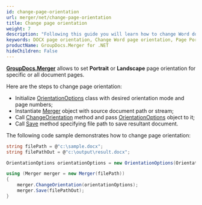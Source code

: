 ```yaml
---
id: change-page-orientation
url: merger/net/change-page-orientation
title: Change page orientation
weight: 7
description: "Following this guide you will learn how to change Word document page orientation to Portrait or Landscape using GroupDocs.Merger for .NET."
keywords: DOCX page orientation, Change Word page orientation, Page Portrait orientation, Page Landscape orientation, 
productName: GroupDocs.Merger for .NET
hideChildren: False
---
```

**[GroupDocs.Merger](https://products.groupdocs.com/merger/net)** allows to set **Portrait** or **Landscape** page orientation for specific or all document pages.

Here are the steps to change page orientation:

*   Initialize [OrientationOptions](https://reference.groupdocs.com/merger/net/groupdocs.merger.domain.options/orientationoptions) class with desired orientation mode and page numbers;
*   Instantiate [Merger](https://reference.groupdocs.com/merger/net/groupdocs.merger/merger) object with source document path or stream;
*   Call [ChangeOrientation](https://reference.groupdocs.com/merger/net/groupdocs.merger/merger/changeorientation) method and pass [OrientationOptions](https://reference.groupdocs.com/merger/net/groupdocs.merger.domain.options/orientationoptions) object to it;
*   Call [Save](https://reference.groupdocs.com/merger/net/groupdocs.merger/merger/save/#save_1) method specifying file path to save resultant document.

The following code sample demonstrates how to change page orientation:

```csharp
string filePath = @"c:\sample.docx";
string filePathOut = @"c:\output\result.docx";

OrientationOptions orientationOptions = new OrientationOptions(OrientationMode.Landscape, new int[] { 3, 4 });

using (Merger merger = new Merger(filePath))
{
    merger.ChangeOrientation(orientationOptions);
    merger.Save(filePathOut);
}
```
